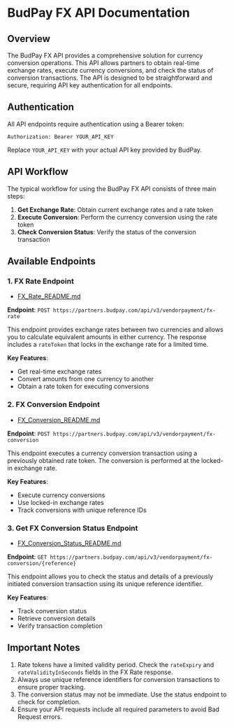 # BudPay FX API Documentation

## Overview

The BudPay FX API provides a comprehensive solution for currency conversion operations. This API allows partners to obtain real-time exchange rates, execute currency conversions, and check the status of conversion transactions. The API is designed to be straightforward and secure, requiring API key authentication for all endpoints.

## Authentication

All API endpoints require authentication using a Bearer token:

```
Authorization: Bearer YOUR_API_KEY
```

Replace `YOUR_API_KEY` with your actual API key provided by BudPay.

## API Workflow

The typical workflow for using the BudPay FX API consists of three main steps:

1. **Get Exchange Rate**: Obtain current exchange rates and a rate token
2. **Execute Conversion**: Perform the currency conversion using the rate token
3. **Check Conversion Status**: Verify the status of the conversion transaction

## Available Endpoints

### 1. FX Rate Endpoint
- [FX_Rate_README.md](./FX_Rate_README.md)

**Endpoint**: `POST https://partners.budpay.com/api/v3/vendorpayment/fx-rate`

This endpoint provides exchange rates between two currencies and allows you to calculate equivalent amounts in either currency. The response includes a `rateToken` that locks in the exchange rate for a limited time.

**Key Features**:
- Get real-time exchange rates
- Convert amounts from one currency to another
- Obtain a rate token for executing conversions

### 2. FX Conversion Endpoint
- [FX_Conversion_README.md](./FX_Conversion_README.md)

**Endpoint**: `POST https://partners.budpay.com/api/v3/vendorpayment/fx-conversion`

This endpoint executes a currency conversion transaction using a previously obtained rate token. The conversion is performed at the locked-in exchange rate.

**Key Features**:
- Execute currency conversions
- Use locked-in exchange rates
- Track conversions with unique reference IDs

### 3. Get FX Conversion Status Endpoint
- [FX_Conversion_Status_README.md](./FX_Conversion_Status_README.md)

**Endpoint**: `GET https://partners.budpay.com/api/v3/vendorpayment/fx-conversion/{reference}`

This endpoint allows you to check the status and details of a previously initiated conversion transaction using its unique reference identifier.

**Key Features**:
- Track conversion status
- Retrieve conversion details
- Verify transaction completion

## Important Notes

1. Rate tokens have a limited validity period. Check the `rateExpiry` and `rateValidityInSeconds` fields in the FX Rate response.
2. Always use unique reference identifiers for conversion transactions to ensure proper tracking.
3. The conversion status may not be immediate. Use the status endpoint to check for completion.
4. Ensure your API requests include all required parameters to avoid Bad Request errors.

